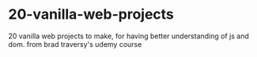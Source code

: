 # 20-vanilla-web-projects
20 vanilla web projects to make, for having better understanding of js and dom. from brad traversy's udemy course
